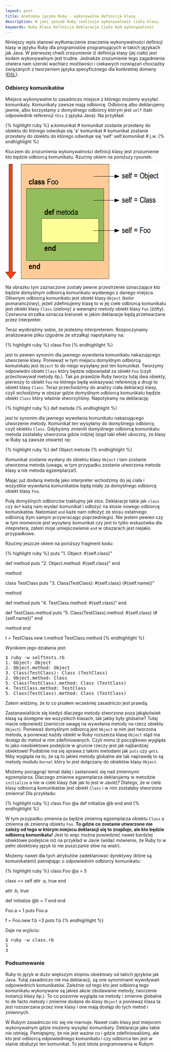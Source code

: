 ```yaml
---
layout: post
title: Anatomia języka Ruby - wykonywalna definicja klasy
description: W jaki sposób Ruby realizuje wykonywalność ciała klasy.
keywords: Ruby Klasa Definicja Deklaracja Ciało Kod wykonywalność
---
```

Niniejszy wpis stanowi wytłumaczenie znaczenia wykonywalności definicji klasy w języku Ruby dla programistów programujących w takich językach jak Java. W pierwszej chwili zrozumienie iż definicja klasy (jej ciało) jest kodem wykonywalnym jest trudne. Jednakże zrozumienie tego zagadnienia otwiera nam szeroki wachlarz możliwości i ciekawych rozwiązań chociażby związanych z tworzeniem języka specyficznego dla konkretnej domeny (<a href="http://en.wikipedia.org/wiki/Domain-specific_language">DSL</a>).

### Odbiorcy komunikatów

Miejsce wykonywalne to zasadniczo miejsce z którego możemy wysyłać komunikaty. Komunikaty zawsze mają odbiorcę. Odbiorcę albo deklarujemy jawnie, albo korzystamy z domyślnego odbiorcy którym jest `self` (taki odpowiednik referencji `this` z języka Java). Na przykład:

{% highlight ruby %}
a.komunikat  # komunikat zostanie przesłany do obiektu do którego odwołuje się 'a'
komunikat  # komunikat zostanie przesłany do obiektu do którego odwołuje się 'self'
self.komunikat  # j.w.
{% endhighlight %}

Kluczem do zrozumienia wykonywalności definicji klasy jest zrozumienie kto będzie odbiorcą komunikatu. Rzućmy okiem na poniższy rysunek:

<a href="/images/wykonywalne_sekcje.png" rel="colorbox"><img src="/images/wykonywalne_sekcje.png" alt="wykonywalne_sekcje" title="wykonywalne_sekcje" width="587" height="360" class="alignnone size-full wp-image-529" /></a>

Na obrazku tym zaznaczone zostały pewne przestrzenie oznaczające kto będzie domyślnym odbiorcą komunikatu wysłanego z danego miejsca. Głównym odbiorcą komunikatu jest obiekt klasy `Object` (kolor pomarańczowy), jeżeli zdefiniujemy klasę to w jej ciele odbiorcą komunikatu jest obiekt klasy `Class` (zielony) a wewnątrz metody obiekt klasy `Foo` (żółty). Czerwona strzałka oznacza kierunek w jakim deklaracje będą przetwarzane przez interpreter.

Teraz wyobraźmy sobie, że jesteśmy interpreterem. Rozpoczynamy analizowanie pliku (zgodnie ze strzałką) napotykamy na:

{% highlight ruby %}
class Foo
{% endhighlight %}

jest to pewien synonim dla jawnego wywołania komunikatu nakazującego utworzenie klasy. Ponieważ w tym miejscu domyślnym odbiorcą komunikatu jest `Object` to do niego wysyłany jest ten komunikat. Tworzymy odpowiedni obiekt `Class` który będzie odpowiadał za obiekt `Foo` (czyli przechowywał metody itp.). Tak po prawdzie Ruby tworzy tutaj dwa obiekty, pierwszy to obiekt `Foo` na którego będą wskazywać referencję a drugi to obiekt klasy `Class`. Teraz przechodzimy do analizy ciała deklaracji klasy, czyli wchodzimy w obszar gdzie domyślnym odbiorcą komunikatu będzie obiekt `Class` który właśnie stworzyliśmy. Napotykamy na deklarację:

{% highlight ruby %}
def metoda
{% endhighlight %}

jest to synonim dla jawnego wywołania komunikatu nakazującego utworzenie metody. Komunikat ten wysyłamy do domyślnego odbiorcy, czyli obiektu `Class`. Gdybyśmy zmienili domyślnego odbiorcę komunikatu metoda zostałaby utworzona gdzie indziej (stąd taki efekt uboczny, że klasy w Ruby są zawsze otwarte) np:

{% highlight ruby %}
def Object.metoda
{% endhighlight %}

Komunikat zostanie wysłany do obiektu klasy `Object` i tam zostanie utworzona metoda (uwaga, w tym przypadku zostanie utworzona metoda klasy a nie metoda egzemplarza!).

Mając już dodaną metodę jako interpreter wchodzimy do jej ciała i wszystkie wywołania komunikatów będą miały za domyślnego odbiorcę obiekt klasy `Foo`.

Pulę domyślnych odbiorców traktujmy jak stos. Deklaracje takie jak `class` czy `def` każą nam wysłać komunikat i odłożyć na stosie nowego odbiorcę komunikatów. Natomiast `end` każe nam odłożyć ze stosu ostatniego odbiorcę (tym samym przywracając poprzedniego). Nie jestem pewien czy w tym momencie jest wysyłany komunikat czy jest to tylko wskazówka dla intepretera, zatem moje umiejscowienie `end` w obszarach jest niejako przypadkowe.

Rzućmy jeszcze okiem na poniższy fragment kodu:

{% highlight ruby %}
puts "1. Object: #{self.class}"

def method
  puts "2. Object.method: #{self.class}"
end

method

class TestClass
  puts "3. Class(TestClass): #{self.class} (#{self.name})"
  
  method

  def method
    puts "4. TestClass.method: #{self.class}"
  end

  def TestClass.method
    puts "5. Class(TestClass).method: #{self.class} (#{self.name})"
  end

  method
end

t = TestClass.new
t.method
TestClass.method
{% endhighlight %}

Wynikiem jego działania jest:

<pre>
$ ruby -w selftests.rb
1. Object: Object
2. Object.method: Object
3. Class(TestClass): Class (TestClass)
2. Object.method: Class
5. Class(TestClass).method: Class (TestClass)
4. TestClass.method: TestClass
5. Class(TestClass).method: Class (TestClass)
</pre>

Zatem widzimy, że to co pisałem wcześniej zasadniczo jest prawdą. 

Zastanawialiście się kiedyś dlaczego metody stworzone poza jakąkolwiek klasą są dostępne we wszystkich klasach, tak jakby były globalne? Tutaj macie odpowiedź (zwróćcie uwagę na wywołania metody na rzecz obiektu `Object`). Ponieważ domyślnym odbiorcą jest `Object` w nim jest tworzona metoda, a ponieważ każdy obiekt w Ruby rozszerza klasę `Object` stąd ma dostęp do metod w nim zdefiniowanych. Czyli mimo iż początkowo wygląda to jako nieobiektowe podejście w gruncie rzeczy jest jak najbardziej obiektowe! Podobnie ma się sprawa z takimi metodami jak `puts` czy `gets`. Niby wygląda na to, że są to jakieś metody globalne ale tak naprawdę to są metody modułu `Kernel` który to jest dołączany do obiektów klasy `Object`.

Możemy pociągnąć temat dalej i zastanowić się nad zmiennymi egzemplarza. Dlaczego zmienne egzemplarza deklarujemy w metodzie `initialize` a nie w ciele klasy (tak jak to jest w Javie)? Dlatego, że w ciele klasy odbiorcą komunikatów jest obiekt `Class` i w nim zostałaby stworzona zmienna! Dla przykładu:

{% highlight ruby %}
class Foo
  @a
  def initialize
    @b
  end
end
{% endhighlight %}

W tym przypadku zmienna `@a` będzie zmienną egzemplarza obiektu `Class` a zmienna `@b` zmienną obiektu `Foo`. **To gdzie co zostanie utworzone nie zależy od tego  w którym miejscu deklaracji się to znajduje, ale kto będzie odbiorcą komunikatu!** Jest to więc można powiedzieć nawet bardziej obiektowe podejście niż na przykład w Javie (widać mówienie, że Ruby to w pełni obiektowy język to nie puszczanie słów na wiatr).

Możemy nawet dla tych atrybutów zadeklarować dyrektywy (które są komunikatami) pamiętając o odpowiednim odbiorcy komunikatu:

{% highlight ruby %}
class Foo
  @a = 5

  class << self
    attr :a, true
  end

  attr :b, true

  def initialize
    @b = 7
  end
end

Foo.a = 1
puts Foo.a

f = Foo.new
f.b =3
puts f.b
{% endhighlight %}

Daje na wyjściu:

<pre>
$ ruby -w class.rb
1
3
</pre>

### Podsumowanie

Ruby to język w dużo większym stopniu obiektowy od takich języków jak Java. Tutaj zasadniczo nie ma deklaracji, są one synonimami wywoływań odpowiednich komunikatów. Zależnie od tego kto jest odbiorcą tego komunikatu wykonywane są jakieś akcie (dodawanie metody, tworzenie instancji klasy itp.). To co pozornie wygląda na metody i zmienne globalne to de facto metody i zmienne dodane do klasy `Object` a ponieważ klasa ta jest rozszerzana przez inne klasy i one mają dostęp do tych metod i zmiennych.

W Rubym zasadniczo nic się nie marnuje. Nawet ciało klasy jest miejscem wykonywalnym gdzie możemy wysyłać komunikaty. Deklaracje jako takie nie istnieją. Pamiętajmy, że nie jest ważne co i gdzie zdefiniowaliśmy, ale kto jest odbiorcą odpowiedniego komunikatu i czy odbiorca ten jest w stanie obsłużyć ten komunikat. To jest istota programowania w Rubym.
